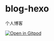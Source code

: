 # blog-hexo
个人博客

[![Open in Gitpod](https://gitpod.io/button/open-in-gitpod.svg)](https://gitpod.io/#https://github.com/zyxbest/blog-hexo)
